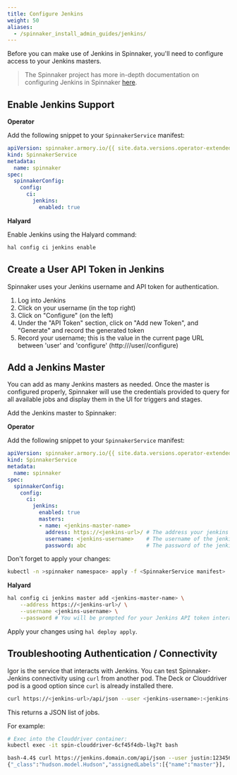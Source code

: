 ```yaml
---
title: Configure Jenkins
weight: 50
aliases:
  - /spinnaker_install_admin_guides/jenkins/
---
```


Before you can make use of Jenkins in Spinnaker, you'll need to
configure access to your Jenkins masters.

> The Spinnaker project has more in-depth documentation on configuring Jenkins
> in Spinnaker [here](https://www.spinnaker.io/setup/ci/jenkins/).

## Enable Jenkins Support

**Operator**

Add the following snippet to your `SpinnakerService` manifest:

```yaml
apiVersion: spinnaker.armory.io/{{ site.data.versions.operator-extended-crd-version }}
kind: SpinnakerService
metadata:
  name: spinnaker
spec:
  spinnakerConfig:  
    config:
      ci:
        jenkins:
          enabled: true
```

**Halyard**

Enable Jenkins using the Halyard command:

```bash
hal config ci jenkins enable
```

## Create a User API Token in Jenkins

Spinnaker uses your Jenkins username and API token for authentication.

1. Log into Jenkins
2. Click on your username (in the top right)
3. Click on "Configure" (on the left)
4. Under the "API Token" section, click on "Add new Token", and "Generate" and record the generated token
5. Record your username; this is the value in the current page URL between 'user' and 'configure' (http://<jenkins-url>/user/<username>/configure)

## Add a Jenkins Master

You can add as many Jenkins masters as needed.  Once the master is configured
properly, Spinnaker will use the credentials provided to query for all
available jobs and display them in the UI for triggers and stages.

Add the Jenkins master to Spinnaker:

**Operator**

Add the following snippet to your `SpinnakerService` manifest:

```yaml
apiVersion: spinnaker.armory.io/{{ site.data.versions.operator-extended-crd-version }}
kind: SpinnakerService
metadata:
  name: spinnaker
spec:
  spinnakerConfig:  
    config:
      ci:
        jenkins:
          enabled: true
          masters:
          - name: <jenkins-master-name>
            address: https://<jenkins-url>/ # The address your jenkins master is reachable at.
            username: <jenkins-username>    # The username of the jenkins user to authenticate as.
            password: abc                   # The password of the jenkins user to authenticate as. This field support "encrypted" secret references.
```

Don't forget to apply your changes:

```bash
kubectl -n >spinnaker namespace> apply -f <SpinnakerService manifest>
```

**Halyard**

```bash
hal config ci jenkins master add <jenkins-master-name> \
    --address https://<jenkins-url>/ \
    --username <jenkins-username> \
    --password # You will be prompted for your Jenkins API token interactively
```

Apply your changes using ```hal deploy apply```.

## Troubleshooting Authentication / Connectivity

Igor is the service that interacts with Jenkins.  You can test Spinnaker-Jenkins connectivity using `curl` from another pod. The Deck or Clouddriver pod is a good option since `curl` is already installed there.

```bash
curl https://<jenkins-url>/api/json --user <jenkins-username>:<jenkins-api-token>
```

This returns a JSON list of jobs.

For example:

```bash
# Exec into the Clouddriver container:
kubectl exec -it spin-clouddriver-6cf45f4db-lkg7t bash

bash-4.4$ curl https://jenkins.domain.com/api/json --user justin:1234567890abcdefghijklmnopqrstuvwx
{"_class":"hudson.model.Hudson","assignedLabels":[{"name":"master"}], [...] }
```
